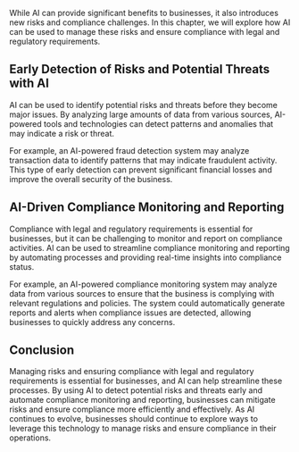 
While AI can provide significant benefits to businesses, it also introduces new risks and compliance challenges. In this chapter, we will explore how AI can be used to manage these risks and ensure compliance with legal and regulatory requirements.

Early Detection of Risks and Potential Threats with AI
------------------------------------------------------

AI can be used to identify potential risks and threats before they become major issues. By analyzing large amounts of data from various sources, AI-powered tools and technologies can detect patterns and anomalies that may indicate a risk or threat.

For example, an AI-powered fraud detection system may analyze transaction data to identify patterns that may indicate fraudulent activity. This type of early detection can prevent significant financial losses and improve the overall security of the business.

AI-Driven Compliance Monitoring and Reporting
---------------------------------------------

Compliance with legal and regulatory requirements is essential for businesses, but it can be challenging to monitor and report on compliance activities. AI can be used to streamline compliance monitoring and reporting by automating processes and providing real-time insights into compliance status.

For example, an AI-powered compliance monitoring system may analyze data from various sources to ensure that the business is complying with relevant regulations and policies. The system could automatically generate reports and alerts when compliance issues are detected, allowing businesses to quickly address any concerns.

Conclusion
----------

Managing risks and ensuring compliance with legal and regulatory requirements is essential for businesses, and AI can help streamline these processes. By using AI to detect potential risks and threats early and automate compliance monitoring and reporting, businesses can mitigate risks and ensure compliance more efficiently and effectively. As AI continues to evolve, businesses should continue to explore ways to leverage this technology to manage risks and ensure compliance in their operations.
